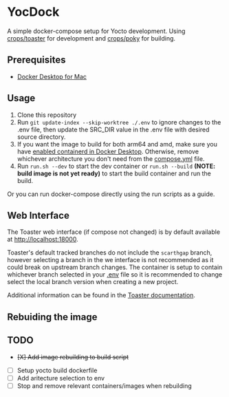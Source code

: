 # YocDock

A simple docker-compose setup for Yocto development. Using [crops/toaster](https://github.com/crops/toaster-container) for development and [crops/poky](github.com/crops/poky-container) for building.

## Prerequisites

- [Docker Desktop for Mac](https://docs.docker.com/docker-for-mac/install/)

## Usage

1. Clone this repository
2. Run `git update-index --skip-worktree ./.env` to ignore changes to the .env file, then update the SRC_DIR value in the .env file with desired source directory.
3. If you want the image to build for both arm64 and amd, make sure you have [enabled containerd in Docker Desktop](https://docs.docker.com/desktop/containerd/#enable-the-containerd-image-store). Otherwise, remove whichever architecture you don't need from the [compose.yml](./compose.yml) file.
3. Run `run.sh --dev` to start the dev container or `run.sh --build` **(NOTE: build image is not yet ready)** to start the build container and run the build.

Or you can run docker-compose directly using the run scripts as a guide.

## Web Interface

The Toaster web interface (if compose not changed) is by default available at [http://localhost:18000](http://localhost:18000). 

Toaster's default tracked branches do not include the `scarthgap` branch, however selecting a branch in the we interface is not recommended as it could break on upstream branch changes. The container is setup to contain whichever branch selected in your [.env](./.env) file so it is recommended to change select the local branch version when creating a new project.

Additional information can be found in the [Toaster documentation](https://docs.yoctoproject.org/toaster-manual/setup-and-use.html#additional-information-about-the-local-yocto-project-release).

## Rebuiding the image

## TODO

- ~~[X] Add image rebuilding to build script~~
- [ ] Setup yocto build dockerfile
- [ ] Add aritecture selection to env
- [ ] Stop and remove relevant containers/images when rebuilding
